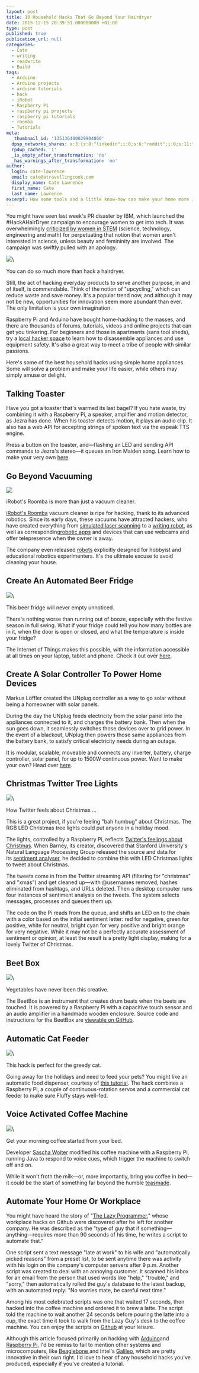 ```yaml
---
layout: post
title: 10 Household Hacks That Go Beyond Your Hairdryer
date: 2015-12-15 20:39:51.000000000 +01:00
type: post
published: true
publication_url: null
categories:
  - Cate
  - writing
  - readwrite
  - Build
tags:
  - Arduino
  - Arduino projects
  - arduino tutorials
  - hack
  - iRobot
  - Raspberry Pi
  - raspberry pi projects
  - raspberry pi tutorials
  - roomba
  - Tutorials
meta:
  _thumbnail_id: '135136400029904860'
  dpsp_networks_shares: a:3:{s:8:"linkedin";i:0;s:6:"reddit";i:0;s:11:"google-plus";i:0;}
  rp4wp_cached: '1'
  _is_empty_after_transformation: 'no'
  _has_warnings_after_transformation: 'no'
author:
  login: cate-lawrence
  email: cate@atravellingcook.com
  display_name: Cate Lawrence
  first_name: Cate
  last_name: Lawrence
excerpt: How some tools and a little know-how can make your home more interesting.
---
```

You might have seen last week's PR disaster by IBM, which launched the
\#HackAHairDryer campaign to encourage women to get into tech. It was
overwhelmingly [criticized by women in
STEM](https://gizmodo.com/remember-massacred-women-engineers-with-a-hairdryer-hac-1746561822)
(science, technology, engineering and math) for perpetuating that notion
that women aren't interested in science, unless beauty and femininity
are involved. The campaign was swiftly pulled with an apology. 

![](rw-import/MTM0OTkyMTY4MzE3MTUzMjUw.jpg)\

You can do so much more than hack a hairdryer.

Still, the act of hacking everyday products to serve another purpose, in
and of itself, is commendable. Think of the notion of "upcycling," which
can reduce waste and save money. It's a popular trend now, and although
it may not be new, opportunities for innovation seem more abundant than
ever. The only limitation is your own imagination. 

Raspberry Pi and Arduino have bought home-hacking to the masses, and
there are thousands of forums, tutorials, videos and online projects
that can get you tinkering. For beginners and those in apartments (sans
tool sheds), try a [local hacker
space](https://wiki.hackerspaces.org/List_of_Hackerspaces) to learn how
to disassemble appliances and use equipment safety. It's also a great
way to meet a tribe of people with similar passions. 

Here's some of the best household hacks using simple home appliances.
Some will solve a problem and make your life easier, while others may
simply amuse or delight. 

Talking Toaster
---------------

Have you got a toaster that's warmed its last bagel? If you hate waste,
try combining it with a Raspberry Pi, a speaker, amplifier and motion
detector, as Jezra has done. When his toaster detects motion, it plays
an audio clip. It also has a web API for accepting strings of spoken
text via the espeak TTS engine. 

Press a button on the toaster, and—flashing an LED and sending API
commands to Jezra's stereo—it queues an Iron Maiden song. Learn how to
make your very own
[here](https://www.jezra.net/blog/no_it_doesnt_make_toast_anymore). 

Go Beyond Vacuuming 
--------------------

![](rw-import/MTM0OTkyNjA5MDg4MTIxNDc1.png)

iRobot's Roomba is more than just a vacuum cleaner.

[iRobot's Roomba](https://www.irobot.de/) vacuum cleaner is ripe for
hacking, thank to its advanced robotics. Since its early days, these
vacuums have attracted hackers, who have created everything from
[simulated laser
scanning](https://www.irobot.com/About-iRobot/STEM/Create-2.aspx) to a
[writing
robot](https://www.instructables.com/id/PosterBot%3a-Make-a-Marker-Writing-Robot-out-of-an-O/),
as well as corresponding[robotic
apps](https://www.roboticapp.com/index.html) and devices that can use
webcams and offer telepresence when the owner is away. 

The company even released
[robots](https://www.irobot.com/About-iRobot/STEM/Create-2.aspx)
explicitly designed for hobbyist and educational robotics experimenters.
It's the ultimate excuse to avoid cleaning your house. 

Create An Automated Beer Fridge
-------------------------------

![](rw-import/MTM1MTU5MDYyNDI0NzY2NDc0.jpg)\

This beer fridge will never empty unnoticed.

There's nothing worse than running out of booze, especially with the
festive season in full swing. What if your fridge could tell you how
many bottles are in it, when the door is open or closed, and what the
temperature is inside your fridge? 

The Internet of Things makes this possible, with the information
accessible at all times on your laptop, tablet and phone. Check it out
over [here](https://github.com/InitialState/beerfridge/wiki). 

Create A Solar Controller To Power Home Devices 
------------------------------------------------

Markus Löffler created the UNplug controller as a way to go solar
without being a homeowner with solar panels. 

During the day the UNplug feeds electricity from the solar panel into
the appliances connected to it, and charges the battery bank. Then when
the sun goes down, it seamlessly switches those devices over to grid
power. In the event of a blackout, UNplug then powers those same
appliances from the battery bank, to satisfy critical electricity needs
during an outage. 

It is modular, scalable, moveable and connects any inverter, battery,
charge controller, solar panel, for up to 1500W continuous power. Want
to make your own? Head over [here](https://solar-trap.com). 

Christmas Twitter Tree Lights
-----------------------------

![](rw-import/MTM1MTM2Mzk4MTUwNzQwNjEx.jpg)\

How Twitter feels about Christmas ...

This is a great project, if you're feeling "bah humbug" about Christmas.
The RGB LED Christmas tree lights could put anyone in a holiday mood. 

The lights, controlled by a Raspberry Pi, reflects [Twitter's feelings
about Christmas](https://barnoid.org.uk/christmas-twitter-tree-lights).
When Barney, its creator, discovered that Stanford University's Natural
Language Processing Group released the source and data for
its [sentiment analyser](https://nlp.stanford.edu/sentiment/), he decided
to combine this with LED Christmas lights to tweet about Christmas. 

The tweets come in from the Twitter streaming API (filtering for
"christmas" and "xmas") and get cleaned up—with @usernames removed,
hashes eliminated from hashtags, and URLs deleted. Then a desktop
computer runs four instances of sentiment analysis on the tweets. The
system selects messages, processes and queues them up. 

The code on the Pi reads from the queue, and shifts an LED on to the
chain with a color based on the initial sentiment letter: red for
negative, green for positive, white for neutral, bright cyan for very
positive and bright orange for very negative. While it may not be a
perfectly accurate assessment of sentiment or opinion, at least the
result is a pretty light display, making for a lovely Twitter of
Christmas.

Beet Box
--------

![](rw-import/MTM1MTM2ODk2OTAzOTIzNzIy.jpg)\

Vegetables have never been this creative.

The BeetBox is an instrument that creates drum beats when the beets are
touched. It is powered by a Raspberry Pi with a capacitive touch sensor
and an audio amplifier in a handmade wooden enclosure. Source code and
instructions for the BeetBox are [viewable on
GitHub](https://github.com/scottgarner/BeetBox). 

**Automatic Cat Feeder**
------------------------

![](rw-import/MTM1MTM2MjI4NDk5NTgyOTQ2.jpg)\

This hack is perfect for the greedy cat. 

Going away for the holidays and need to feed your pets? You might like
an automatic food dispenser, courtesy of [this
tutorial](https://drstrangelove.net/2013/12/raspberry-pi-power-cat-feeder-updates/#more-16).
The hack combines a Raspberry Pi, a couple of continuous-rotation servos
and a commercial cat feeder to make sure Fluffy stays well-fed. 

Voice Activated Coffee Machine
------------------------------

![](rw-import/MTM1MTU3OTkwMDI1MTA2NzA2.jpg)\

Get your morning coffee started from your bed. 

Developer [Sascha
Wolter](https://www.wolter.biz/2012/11/the-voice-controlled-coffee-machine/) modified
his coffee machine with a Raspberry Pi, running Java to respond to voice
cues, which trigger the machine to switch off and on. 

While it won't froth the milk—or, more importantly, bring you coffee in
bed—it could be the start of something far beyond the humble
[teasmade](https://en.wikipedia.org/wiki/Teasmade). 

Automate Your Home Or Workplace
-------------------------------

You might have heard the story of "[The Lazy
Programmer](https://www.businessinsider.de/programmer-automates-his-job-2015-11?r=US&IR=T),"
whose workplace hacks on Github were discovered after he left for
another company. He was described as the "type of guy that if
something—anything—requires more than 90 seconds of his time, he writes
a script to automate that." 

One script sent a text message "late at work" to his wife and
"automatically picked reasons" from a preset list, to be sent anytime
there was activity with his login on the company's computer servers
after 9 p.m. Another script was created to deal with an annoying
customer. It scanned his inbox for an email from the person that used
words like "help," "trouble," and "sorry," then automatically rolled the
guy's database to the latest backup, with an automated reply: "No
worries mate, be careful next time." 

Among his most celebrated scripts was one that waited 17 seconds, then
hacked into the coffee machine and ordered it to brew a latte. The
script told the machine to wait another 24 seconds before pouring the
latte into a cup, the exact time it took to walk from the Lazy Guy's
desk to the coffee machine. You can enjoy the scripts on
[Github](https://github.com/NARKOZ/hacker-scripts) at your leisure. 

Although this article focused primarily on hacking with
[Arduino](https://www.arduino.cc/)and [Raspberry
Pi](https://www.raspberrypi.org/), I'd be remiss to fail to mention
other systems and microcomputers,
like [Beaglebone ](https://beagleboard.org/)and Intel's
[Galileo](https://software.intel.com/de-de/iot/hardware/galileo?gclid=CjwKEAiAkb-zBRC2upezwuyguQ4SJADZG08vkzxZ5NvwaM0xmBFIxmONb3Evyha16PuzpJvSFygGsBoCeg7w_wcB&gclsrc=aw.ds), which
are pretty innovative in their own right. I'd love to hear of any
household hacks you've produced, especially if you've created a
tutorial. 
